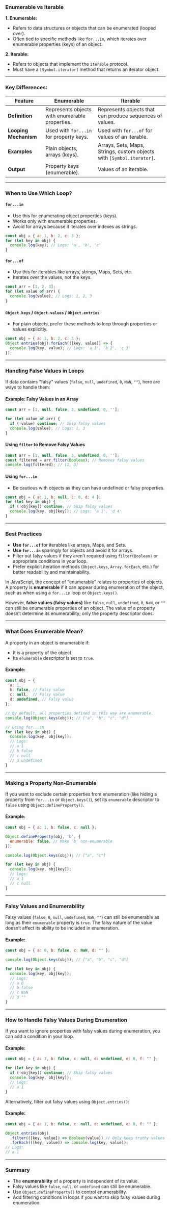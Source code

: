 ### **Enumerable vs Iterable**

**1. Enumerable:**
   - Refers to data structures or objects that can be enumerated (looped over).
   - Often tied to specific methods like `for...in`, which iterates over enumerable properties (keys) of an object.

**2. Iterable:**
   - Refers to objects that implement the `Iterable` protocol.
   - Must have a `[Symbol.iterator]` method that returns an iterator object.

---

### **Key Differences:**

| Feature                | Enumerable                                      | Iterable                                      |
|------------------------|------------------------------------------------|----------------------------------------------|
| **Definition**         | Represents objects with enumerable properties. | Represents objects that can produce sequences of values. |
| **Looping Mechanism**  | Used with `for...in` for property keys.         | Used with `for...of` for values of an iterable. |
| **Examples**           | Plain objects, arrays (keys).                  | Arrays, Sets, Maps, Strings, custom objects with `[Symbol.iterator]`. |
| **Output**             | Property keys (enumerable).                    | Values of an iterable.                      |

---

### **When to Use Which Loop?**

#### **`for...in`**
- Use this for enumerating object properties (keys).
- Works only with enumerable properties.
- Avoid for arrays because it iterates over indexes as strings.

```javascript
const obj = { a: 1, b: 2, c: 3 };
for (let key in obj) {
  console.log(key); // Logs: 'a', 'b', 'c'
}
```

#### **`for...of`**
- Use this for iterables like arrays, strings, Maps, Sets, etc.
- Iterates over the values, not the keys.

```javascript
const arr = [1, 2, 3];
for (let value of arr) {
  console.log(value); // Logs: 1, 2, 3
}
```

#### **`Object.keys` / `Object.values` / `Object.entries`**
- For plain objects, prefer these methods to loop through properties or values explicitly.

```javascript
const obj = { a: 1, b: 2, c: 3 };
Object.entries(obj).forEach(([key, value]) => {
  console.log(key, value); // Logs: 'a 1', 'b 2', 'c 3'
});
```

---

### **Handling False Values in Loops**

If data contains "falsy" values (`false`, `null`, `undefined`, `0`, `NaN`, `""`), here are ways to handle them:

#### **Example: Falsy Values in an Array**
```javascript
const arr = [1, null, false, 3, undefined, 0, ''];

for (let value of arr) {
  if (!value) continue; // Skip falsy values
  console.log(value); // Logs: 1, 3
}
```

#### **Using `filter` to Remove Falsy Values**
```javascript
const arr = [1, null, false, 3, undefined, 0, ''];
const filtered = arr.filter(Boolean); // Removes falsy values
console.log(filtered); // [1, 3]
```

#### **Using `for...in`**
- Be cautious with objects as they can have undefined or falsy properties.

```javascript
const obj = { a: 1, b: null, c: 0, d: 4 };
for (let key in obj) {
  if (!obj[key]) continue; // Skip falsy values
  console.log(key, obj[key]); // Logs: 'a 1', 'd 4'
}
```

---

### **Best Practices**

- **Use `for...of`** for iterables like arrays, Maps, and Sets.
- **Use `for...in`** sparingly for objects and avoid it for arrays.
- Filter out falsy values if they aren't required using `filter(Boolean)` or appropriate conditions in your loop.
- Prefer explicit iteration methods (`Object.keys`, `Array.forEach`, etc.) for better readability and maintainability.



In JavaScript, the concept of "enumerable" relates to properties of objects. A property is **enumerable** if it can appear during enumeration of the object, such as when using a `for...in` loop or `Object.keys()`.

However, **false values (falsy values)** like `false`, `null`, `undefined`, `0`, `NaN`, or `""` can still be enumerable properties of an object. The value of a property doesn’t determine its enumerability; only the property descriptor does.

---

### **What Does Enumerable Mean?**

A property in an object is enumerable if:

- It is a property of the object.
- Its `enumerable` descriptor is set to `true`.

#### Example:
```javascript
const obj = {
  a: 1,
  b: false, // Falsy value
  c: null,  // Falsy value
  d: undefined, // Falsy value
};

// By default, all properties defined in this way are enumerable.
console.log(Object.keys(obj)); // ["a", "b", "c", "d"]

// Using for...in
for (let key in obj) {
  console.log(key, obj[key]);
  // Logs:
  // a 1
  // b false
  // c null
  // d undefined
}
```

---

### **Making a Property Non-Enumerable**

If you want to exclude certain properties from enumeration (like hiding a property from `for...in` or `Object.keys()`), set its `enumerable` descriptor to `false` using `Object.defineProperty()`.

#### Example:
```javascript
const obj = { a: 1, b: false, c: null };

Object.defineProperty(obj, 'b', {
  enumerable: false, // Make 'b' non-enumerable
});

console.log(Object.keys(obj)); // ["a", "c"]

for (let key in obj) {
  console.log(key, obj[key]);
  // Logs:
  // a 1
  // c null
}
```

---

### **Falsy Values and Enumerability**

Falsy values (`false`, `0`, `null`, `undefined`, `NaN`, `""`) can still be enumerable as long as their `enumerable` property is `true`. The falsy nature of the value doesn’t affect its ability to be included in enumeration.

#### Example:
```javascript
const obj = { a: 0, b: false, c: NaN, d: "" };

console.log(Object.keys(obj)); // ["a", "b", "c", "d"]

for (let key in obj) {
  console.log(key, obj[key]);
  // Logs:
  // a 0
  // b false
  // c NaN
  // d ""
}
```

---

### **How to Handle Falsy Values During Enumeration**

If you want to ignore properties with falsy values during enumeration, you can add a condition in your loop.

#### Example:
```javascript
const obj = { a: 1, b: false, c: null, d: undefined, e: 0, f: "" };

for (let key in obj) {
  if (!obj[key]) continue; // Skip falsy values
  console.log(key, obj[key]);
  // Logs:
  // a 1
}
```

Alternatively, filter out falsy values using `Object.entries()`:

#### Example:
```javascript
const obj = { a: 1, b: false, c: null, d: undefined, e: 0, f: "" };

Object.entries(obj)
  .filter(([key, value]) => Boolean(value)) // Only keep truthy values
  .forEach(([key, value]) => console.log(key, value));
// Logs:
// a 1
```

---

### **Summary**

- The **enumerability** of a property is independent of its value.
- Falsy values like `false`, `null`, or `undefined` can still be enumerable.
- Use `Object.defineProperty()` to control enumerability.
- Add filtering conditions in loops if you want to skip falsy values during enumeration.